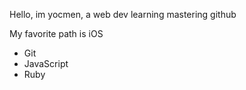Hello, im yocmen, a web dev learning mastering github

My favorite path is iOS

* Git
* JavaScript
* Ruby
